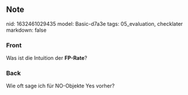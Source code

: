 ## Note
nid: 1632461029435
model: Basic-d7a3e
tags: 05_evaluation, checklater
markdown: false

### Front
Was ist die Intuition der <b>FP-Rate</b>?

### Back
Wie oft sage ich für NO-Objekte Yes vorher?
